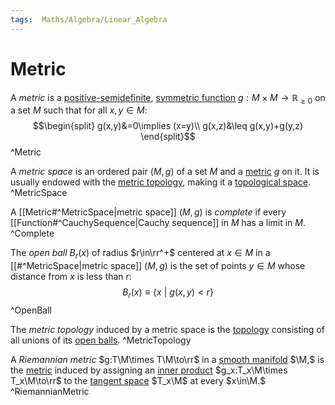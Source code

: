 ```yaml
---
tags:  Maths/Algebra/Linear_Algebra
---
```

# Metric

A *metric* is a [positive-semidefinite](Function.md#^PositiveSemidefiniteFunc), [symmetric function](Function.md#^Symmetric) $g:M\times M\to \mathbb{R}_{\geq 0}$ on a set $M$ such that for all $x,y\in M:$$$\begin{split}
g(x,y)&=0\implies (x=y)\\
g(x,z)&\leq g(x,y)+g(y,z)
\end{split}$$ ^Metric

A *metric space* is an ordered pair $(M,g)$ of a set $M$ and a [metric](#^Metric) $g$ on it.
It is usually endowed with the [metric topology](#^MetricTopology), making it a [topological space](Topology.md#^TopoSpace). ^MetricSpace

A [[Metric#^MetricSpace|metric space]] $(M,g)$ is *complete* if every [[Function#^CauchySequence|Cauchy sequence]] in $M$ has a limit in $M$. ^Complete

The *open ball* $B_r(x)$ of radius $r\in\rr^+$ centered at $x\in M$ in a [[#^MetricSpace|metric space]] $(M,g)$ is the set of points $y\in M$ whose distance from $x$ is less than $r:$$$B_r(x)\equiv \{ x\ |\ g(x,y)<r\}$$ ^OpenBall

The *metric topology* induced by a metric space is the [topology](Topology.md#Topology) consisting of all unions of its [open balls](#^OpenBall). ^MetricTopology

A *Riemannian metric* $g:T\M\times T\M\to\rr$ in a [smooth manifold](Differential%20geometry.md#^SmoothManifold) $\M,$ is the [metric](#^Metric) induced by assigning an [inner product](Linear%20map.md#^InnerProduct) $g_x:T_x\M\times T_x\M\to\rr$ to the [tangent space](Differential%20geometry.md#^TangentSpace) $T_x\M$ at every $x\in\M.$ ^RiemannianMetric